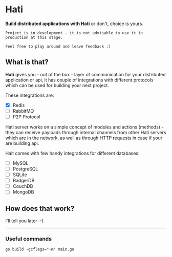 # Hati

**Build distributed applications with Hati** or don't, choice is yours.

```text
Project is in development - it is not advisable to use it in production at this stage.

Feel free to play around and leave feedback :)
```

## What is that?

**Hati** gives you - out of the box - layer of communication for your distributed application or api, it has couple of integrations with different protocols which can be used for building your next project.

These integrations are:

- [x] Redis
- [ ] RabbitMQ
- [ ] P2P Protocol

Hati server works on a simple concept of modules and actions (methods) - they can receive payloads through internal channels from other Hati servers which are in the network, as well as through HTTP requests in case if your are building api.

Hait comes with few handy integrations for different databases:

- [ ] MySQL
- [ ] PostgreSQL
- [ ] SQLite
- [ ] BadgerDB
- [ ] CouchDB
- [ ] MongoDB

## How does that work?

I'll tell you later :-)

---

### Useful commands

```
go build -gcflags="-m" main.go
```
